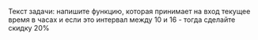Текст задачи: напишите функцию, которая принимает на вход текущее время в часах и если это интервал между 10 и 16 - тогда сделайте скидку 20%